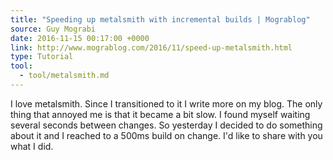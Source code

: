 ```yaml
---
title: "Speeding up metalsmith with incremental builds | Mograblog"
source: Guy Mograbi
date: 2016-11-15 00:17:00 +0000
link: http://www.mograblog.com/2016/11/speed-up-metalsmith.html
type: Tutorial
tool:
  - tool/metalsmith.md
---
```

I love metalsmith. Since I transitioned to it I write more on my blog. The only thing that annoyed me is that it became a bit slow. I found myself waiting several seconds between changes. So yesterday I decided to do something about it and I reached to a 500ms build on change. I'd like to share with you what I did.





